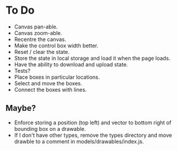 # To Do

- Canvas pan-able.
- Canvas zoom-able.
- Recentre the canvas.
- Make the control box width better.
- Reset / clear the state.
- Store the state in local storage and load it when the page loads.
- Have the ability to download and upload state.
- Tests?
- Place boxes in particular locations.
- Select and move the boxes.
- Connect the boxes with lines.

## Maybe?

- Enforce storing a position (top left) and vector to bottom right of bounding box on a drawable.
- If I don't have other types, remove the types directory and move drawble to a comment in models/drawables/index.js.